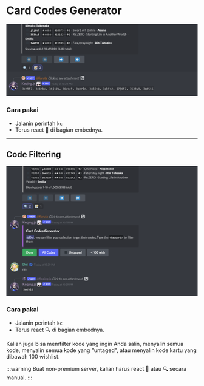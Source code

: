 # Card Codes Generator

![Card codes generator](/img/features/codes.png)

### Cara pakai
- Jalanin perintah `kc`
- Terus react 📝 di bagian embednya.​​

---
## Code Filtering

![Card codes generator](/img/features/filter.png)

### Cara pakai
- Jalanin perintah `kc`
- Terus react 🔍 di bagian embednya.​​

Kalian juga bisa memfilter kode yang ingin Anda salin, menyalin semua kode, menyalin semua kode yang "untaged", atau menyalin kode kartu yang dibawah 100 wishlist.


:::warning
Buat non-premium server, kalian harus react 📝 atau 🔍 secara manual.
:::